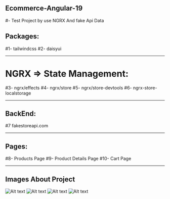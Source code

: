 ## Ecommerce-Angular-19

#- Test Project by use NGRX And fake Api Data

## Packages:
#1- tailwindcss 
#2- daisyui
___________________________

# NGRX => State Management:
#3- ngrx/effects
#4- ngrx/store
#5- ngrx/store-devtools
#6- ngrx-store-localstorage
___________________________

## BackEnd:
#7 fakestoreapi.com
___________________________

## Pages:
#8- Products Page
#9- Product Details Page
#10- Cart Page
___________________________

## Images About Project
![Alt text](https://res.cloudinary.com/mohamedenara/image/upload/v1744424969/image-2_dc3ycb.png)
![Alt text](https://res.cloudinary.com/mohamedenara/image/upload/v1744424970/image-3_xhfrbi.png)
![Alt text](https://res.cloudinary.com/mohamedenara/image/upload/v1744424970/image-4_zf14dg.png)
![Alt text](https://res.cloudinary.com/mohamedenara/image/upload/v1744424968/image-1_cueqbe.png)